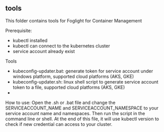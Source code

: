 ## tools ##
This folder contains tools for Foglight for Container Management

Prerequisite:
 - kubectl installed
 - kubectl can connect to the kubernetes cluster
 - service account already exist

Tools
 - kubeconfig-updater.bat: generate token for service account under windows platform, supported cloud platforms (AKS, GKE)
 - kubeconfig-updater.sh: linux shell script to generate service account token to a file, supported cloud platforms (AKS, GKE)
 - 
 
How to use:
Open the .sh or .bat file and change the SERVICEACCOUNT_NAME and SERVICEACCOUNT_NAMESPACE to your service account name and namespaces.
Then run the script in the command line or shell. 
At the end of this file, it will use kubectl version to check if new credential can access to your cluster.